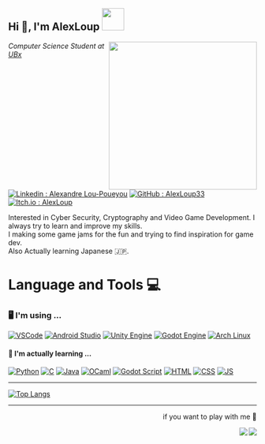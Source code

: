 <h2>Hi 👋, I'm AlexLoup <picture><img src="https://media.giphy.com/media/UHDB3gcgTHKotMQHiA/giphy.gif" width="45"></picture></h2>
<img align="right" src="https://media.giphy.com/media/qgQUggAC3Pfv687qPC/giphy.gif" width="300">
<p><em>Computer Science Student at <a href="https://www.u-bordeaux.fr/">UBx</a></em></p>

[![Linkedin : Alexandre Lou-Poueyou](https://img.shields.io/badge/LinkedIn-0077B5?style=for-the-badge&logo=linkedin&logoColor=white)](https://www.linkedin.com/in/alexandre-lou-poueyou-426882267/)
[![GitHub : AlexLoup33](https://img.shields.io/badge/GitHub-100000?style=for-the-badge&logo=github&logoColor=white)](https://www.github.com/AlexLoup33)
[![Itch.io : AlexLoup](https://img.shields.io/badge/Itch.io-FA5C5C?style=for-the-badge&logo=itchdotio&logoColor=white)](https://alexloup.itch.io/)

<p>Interested in Cyber Security, Cryptography and Video Game Development. I always try to learn and improve my skills.<br>I making some game jams for the fun and trying to find inspiration for game dev.<br>Also Actually learning Japanese 🇯🇵.</p>

<h1>Language and Tools 💻</h1>

<h3>🖥️ I'm using ... </h3>

[![VSCode](https://img.shields.io/badge/Visual_Studio_Code-0078D4?style=for-the-badge&logo=visual%20studio%20code&logoColor=white)](https://code.visualstudio.com/)
[![Android Studio](https://img.shields.io/badge/Android_Studio-3DDC84?style=for-the-badge&logo=android-studio&logoColor=white)](https://developer.android.com/studio)
[![Unity Engine](https://img.shields.io/badge/Unity-100000?style=for-the-badge&logo=unity&logoColor=white)](https://unity.com/fr)
[![Godot Engine](https://img.shields.io/badge/Godot_Engine-478CBF?style=for-the-badge&logo=godot-engine&logoColor=white)](https://godotengine.org/)
[![Arch Linux](https://img.shields.io/badge/Arch_Linux-1793D1?style=for-the-badge&logo=arch-linux&logoColor=white)](https://archlinux.fr/)

<h4>🌱 I'm actually learning ...</h4>

[![Python](https://img.shields.io/badge/Python-3776AB?style=for-the-badge&logo=python&logoColor=white)](https://www.python.org)
[![C](https://img.shields.io/badge/C-00599C?style=for-the-badge&logo=c&logoColor=white)](https://clang.llvm.org/)
[![Java](https://img.shields.io/badge/Java-ED8B00?style=for-the-badge&logo=openjdk&logoColor=white)](https://www.java.com/fr/)
[![OCaml](https://img.shields.io/badge/OCaml-EC6813?style=for-the-badge&logo=ocaml&logoColor=white)](https://ocaml.org/)
[![Godot Script](https://img.shields.io/badge/GD_Script-478CBF?style=for-the-badge&logo=godot-engine&logoColor=white)](https://godotengine.org/article/godot-4-0-docs-sprint)
[![HTML](https://img.shields.io/badge/HTML5-E34F26?style=for-the-badge&logo=html5&logoColor=white)](https://developer.mozilla.org/fr/docs/Web/HTML)
[![CSS](https://img.shields.io/badge/CSS3-1572B6?style=for-the-badge&logo=css3&logoColor=white)](https://developer.mozilla.org/fr/docs/Web/CSS)
[![JS](https://img.shields.io/badge/JavaScript-323330?style=for-the-badge&logo=javascript&logoColor=F7DF1E)](https://developer.mozilla.org/fr/docs/Web/JavaScript)

<hr>

[![Top Langs](https://github-readme-stats.vercel.app/api/top-langs/?username=AlexLoup33&theme=nord&show_icons=true&hide_border=false&layout=compact)](https://github.com/AlexLoup33)

<hr>

<p align="right">if you want to play with me 🙂</p>
<a href="https://steamcommunity.com/profiles/76561198962498614" align="right"><img src="https://img.shields.io/badge/Steam-000000?style=for-the-badge&logo=steam&logoColor=white" align="right"></a>
<a href="https://www.leagueoflegends.com/fr-fr/" align="right"><img src="https://img.shields.io/badge/Riot_Games-D32936?style=for-the-badge&logo=riot-games&logoColor=white" align="right"></a>
<!---
AlexLoup33/AlexLoup33 is a ✨ special ✨ repository because its `README.md` (this file) appears on your GitHub profile.
You can click the Preview link to take a look at your changes.
--->
